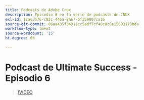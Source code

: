 ```yaml
---
title: Podcasts de Adobe Crux
description: Episodio 6 en la serie de podcasts de CRUX
exl-id: 1cae3576-c82c-446a-8a67-bf359807ca16
source-git-commit: 06aa435f34911cc5adf7cf40c8c8e15693178bda
workflow-type: tm+mt
source-wordcount: '15'
ht-degree: 0%

---
```


# Podcast de Ultimate Success - Episodio 6

>[!VIDEO](https://video.tv.adobe.com/v/3429331?quality=12learn=on)
